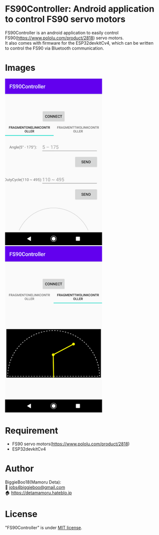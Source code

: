 # FS90Controller: Android application to control FS90 servo motors
FS90Controller is an android application to easily control FS90(https://www.pololu.com/product/2818) servo motors.  
It also comes with firmware for the ESP32devkitCv4, which can be written to control the FS90 via Bluetooth communication. 

# Images
<img src="https://github.com/BiggieBoo18/FS90Controller/blob/master/images/screen1.png" width="320px"> <img src="https://github.com/BiggieBoo18/FS90Controller/blob/master/images/screen2.png" width="320px">

# Requirement
* FS90 servo motors(https://www.pololu.com/product/2818)
* ESP32devkitCv4

# Author
BiggieBoo18(Mamoru Deta):  
:email: jobs4biggieboo@gmail.com  
:house: https://detamamoru.hateblo.jp

# License
"FS90Controller" is under [MIT license](https://en.wikipedia.org/wiki/MIT_License).
